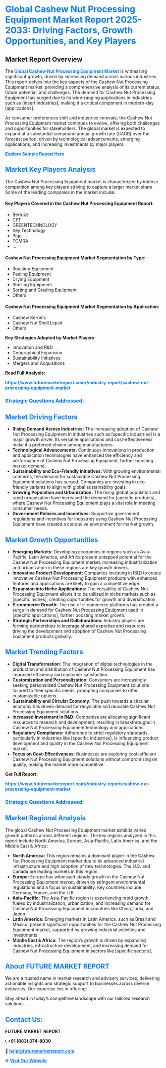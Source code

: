 <h1 style="color: #007BFF;">Global Cashew Nut Processing Equipment Market Report 2025-2033: Driving Factors, Growth Opportunities, and Key Players</h1>

<section id="overview">
<h2>Market Report Overview</h2>
<p>The <a href="https://www.futuremarketreport.com//industry-report/cashew-nut-processing-equipment-market" style="color: #007BFF; text-decoration: none;"><strong>Global Cashew Nut Processing Equipment Market</strong></a> is witnessing significant growth, driven by increasing demand across various industries. This report delves into the key aspects of the Cashew Nut Processing Equipment market, providing a comprehensive analysis of its current status, future potential, and challenges. The demand for Cashew Nut Processing Equipment has surged due to its wide-ranging applications in industries such as [insert industries], making it a critical component in modern-day [applications].</p>
<p>As consumer preferences shift and industries innovate, the Cashew Nut Processing Equipment market continues to evolve, offering both challenges and opportunities for stakeholders. The global market is expected to expand at a substantial compound annual growth rate (CAGR) over the forecast period, driven by technological advancements, emerging applications, and increasing investments by major players.</p>
</section>

<section id="overview">
<p><a href="https://www.futuremarketreport.com//request-sample/reportId=64129" style="color: #007BFF; text-decoration: none;"><strong>Explore Sample Report Here</strong></a></p>
</section>

<section id="key-players">
<h2 style="color: #007BFF;">Market Key Players Analysis</h2>
<p>The Cashew Nut Processing Equipment market is characterized by intense competition among key players striving to capture a larger market share. Some of the leading companies in the market include:</p>
<h4>Key Players Covered in the Cashew Nut Processing Equipment Report:</h4>
<ul><li>Bertuzzi</li><li>CFT</li><li>GREENTECHNOLOGY</li><li>Key Technology</li><li>Pigo</li><li>TOMRA</li><li>...</li></ul>
<h4>Cashew Nut Processing Equipment Market Segmentation by Type:</h4>
<ul><li>Roasting Equipment</li><li>Peeling Equipment</li><li>Drying Equipment</li><li>Shelling Equipment</li><li>Sorting and Grading Equipment</li><li>Others</li></ul>

<h4>Cashew Nut Processing Equipment Market Segmentation by Application:</h4>
<ul><li>Cashew Kernels</li><li>Cashew Nut Shell Liquid</li><li>Others</li></ul>
<p><strong>Key Strategies Adopted by Market Players:</strong></p>
<ul>
<li>Innovation and R&D</li>
<li>Geographical Expansion</li>
<li>Sustainability Initiatives</li>
<li>Mergers and Acquisitions</li>
</ul>
</section>

<section>
<p><strong>Read Full Analysis: </strong></p><a href="https://www.futuremarketreport.com//industry-report/cashew-nut-processing-equipment-market" style="color: #007BFF; text-decoration: none;"><strong>https://www.futuremarketreport.com//industry-report/cashew-nut-processing-equipment-market</strong></a>
<h3 style="color: #007BFF;">Strategic Questions Addressed:</h3>
</section>

<section id="driving-factors">
<h2 style="color: #007BFF;">Market Driving Factors</h2>
<ul>
<li><strong>Rising Demand Across Industries:</strong> The increasing adoption of Cashew Nut Processing Equipment in industries such as [specific industries] is a major growth driver. Its versatile applications and cost-effectiveness make it a preferred choice among manufacturers.</li>
<li><strong>Technological Advancements:</strong> Continuous innovations in production and application technologies have enhanced the efficiency and performance of Cashew Nut Processing Equipment, further boosting market demand.</li>
<li><strong>Sustainability and Eco-Friendly Initiatives:</strong> With growing environmental concerns, the demand for sustainable Cashew Nut Processing Equipment solutions has surged. Companies are investing in eco-friendly variants to align with global sustainability goals.</li>
<li><strong>Growing Population and Urbanization:</strong> The rising global population and rapid urbanization have increased the demand for [specific products], where Cashew Nut Processing Equipment plays a vital role in meeting consumer needs.</li>
<li><strong>Government Policies and Incentives:</strong> Supportive government regulations and incentives for industries using Cashew Nut Processing Equipment have created a conducive environment for market growth.</li>
</ul>
</section>

<section id="growth-opportunities">
<h2 style="color: #007BFF;">Market Growth Opportunities</h2>
<ul>
<li><strong>Emerging Markets:</strong> Developing economies in regions such as Asia-Pacific, Latin America, and Africa present untapped potential for the Cashew Nut Processing Equipment market. Increasing industrialization and urbanization in these regions are key growth drivers.</li>
<li><strong>Innovative Product Development:</strong> Companies investing in R&D to create innovative Cashew Nut Processing Equipment products with enhanced features and applications are likely to gain a competitive edge.</li>
<li><strong>Expansion into Niche Applications:</strong> The versatility of Cashew Nut Processing Equipment allows it to be utilized in niche markets such as [specific niches], creating opportunities for growth and diversification.</li>
<li><strong>E-commerce Growth:</strong> The rise of e-commerce platforms has created a surge in demand for Cashew Nut Processing Equipment used in [specific applications], further boosting market growth.</li>
<li><strong>Strategic Partnerships and Collaborations:</strong> Industry players are forming partnerships to leverage shared expertise and resources, driving the development and adoption of Cashew Nut Processing Equipment products globally.</li>
</ul>
</section>

<section id="trending-factors">
<h2 style="color: #007BFF;">Market Trending Factors</h2>
<ul>
<li><strong>Digital Transformation:</strong> The integration of digital technologies in the production and distribution of Cashew Nut Processing Equipment has improved efficiency and customer satisfaction.</li>
<li><strong>Customization and Personalization:</strong> Consumers are increasingly seeking personalized Cashew Nut Processing Equipment solutions tailored to their specific needs, prompting companies to offer customizable options.</li>
<li><strong>Sustainability and Circular Economy:</strong> The push towards a circular economy has driven demand for recyclable and reusable Cashew Nut Processing Equipment solutions.</li>
<li><strong>Increased Investment in R&D:</strong> Companies are allocating significant resources to research and development, resulting in breakthroughs in Cashew Nut Processing Equipment technology and applications.</li>
<li><strong>Regulatory Compliance:</strong> Adherence to strict regulatory standards, particularly in industries like [specific industries], is influencing product development and quality in the Cashew Nut Processing Equipment market.</li>
<li><strong>Focus on Cost-Effectiveness:</strong> Businesses are exploring cost-efficient Cashew Nut Processing Equipment solutions without compromising on quality, making the market more competitive.</li>
</ul>
</section>

<section>
<p><strong>Get Full Report: </strong></p><a href="https://www.futuremarketreport.com//industry-report/cashew-nut-processing-equipment-market" style="color: #007BFF; text-decoration: none;"><strong>https://www.futuremarketreport.com//industry-report/cashew-nut-processing-equipment-market</strong></a>
<h3 style="color: #007BFF;">Strategic Questions Addressed:</h3>
</section>


<section id="regional-analysis">
<h2 style="color: #007BFF;">Market Regional Analysis</h2>
<p>The global Cashew Nut Processing Equipment market exhibits varied growth patterns across different regions. The key regions analyzed in this report include North America, Europe, Asia-Pacific, Latin America, and the Middle East & Africa:</p>
<ul>
<li><strong>North America:</strong> This region remains a dominant player in the Cashew Nut Processing Equipment market due to its advanced industrial infrastructure and high adoption of new technologies. The U.S. and Canada are leading markets in this region.</li>
<li><strong>Europe:</strong> Europe has witnessed steady growth in the Cashew Nut Processing Equipment market, driven by stringent environmental regulations and a focus on sustainability. Key countries include Germany, France, and the U.K.</li>
<li><strong>Asia-Pacific:</strong> The Asia-Pacific region is experiencing rapid growth, fueled by industrialization, urbanization, and increasing demand for Cashew Nut Processing Equipment in countries like China, India, and Japan.</li>
<li><strong>Latin America:</strong> Emerging markets in Latin America, such as Brazil and Mexico, present significant opportunities for the Cashew Nut Processing Equipment market, supported by growing industrial activities and investments.</li>
<li><strong>Middle East & Africa:</strong> The region’s growth is driven by expanding industries, infrastructure development, and increasing demand for Cashew Nut Processing Equipment in sectors like [specific sectors].</li>
</ul>
</section>

<footer>
<h2 style="color: #007BFF;">About FUTURE MARKET REPORT</h2>
<p>We are a trusted name in market research and advisory services, delivering actionable insights and strategic support to businesses across diverse industries. Our expertise lies in offering:</p>

<p>Stay ahead in today’s competitive landscape with our tailored research solutions.</p>

<h2 style="color: #007BFF;">Contact Us:</h2>
<p><strong>FUTURE MARKET REPORT</strong></p>
<p>📞 <strong>+91 (883) 074-8030</strong></p>
<p>📧 <strong><a href="mailto:help@futuremarketreport.com" style="color: #007BFF;">help@futuremarketreport.com</a></strong></p>
<p>🌐 <strong><a href="https://www.futuremarketreport.com/" style="color: #007BFF;">Visit Our Website</a></strong></p>
</footer>